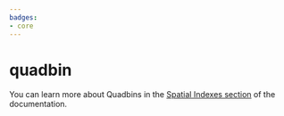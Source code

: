 ```yaml
---
badges:
- core
---
```

# quadbin

You can learn more about Quadbins in the [Spatial Indexes section](https://docs.carto.com/data-and-analysis/analytics-toolbox-for-bigquery/key-concepts/spatial-indexes#quadbin) of the documentation.
